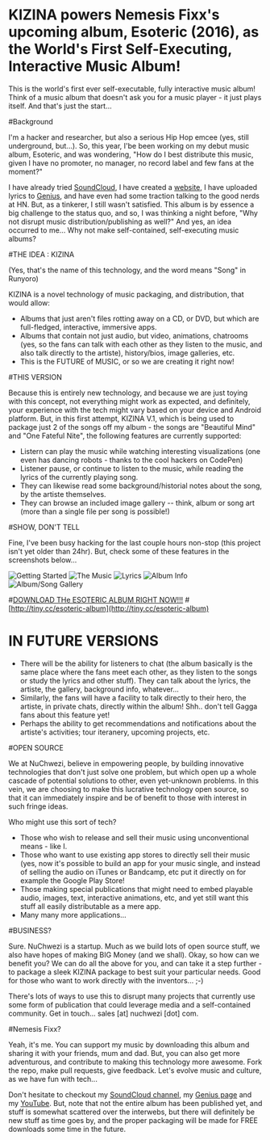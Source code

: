 # KIZINA powers Nemesis Fixx's upcoming album, Esoteric (2016), as the World's First Self-Executing, Interactive Music Album!

This is the world's first ever self-executable, fully interactive music album! Think of a music album that doesn't ask you for a music player - it just plays itself. And that's just the start...


#Background

I'm a hacker and researcher, but also a serious Hip Hop emcee (yes, still underground, but...). So, this year, I'be been working on my debut music album, Esoteric, and was wondering, "How do I best distribute this music, given I have no promoter, no manager, no record label and few fans at the moment?" 

I have already tried [SoundCloud](https://soundcloud.com/nemesis-fixx/sets/esoteric-underground-hip-hop), I have created a [website](https://nemesisfixx.com), I have uploaded lyrics to [Genius](https://genius.com/artists/Nemesis-fixx), and have even had some traction talking to the good nerds at HN. But, as a tinkerer, I still wasn't satisfied. This album is by essence a big challenge to the status quo, and so, I was thinking a night before, "Why not disrupt music distribution/publishing as well?" And yes, an idea occurred to me... Why not make self-contained, self-executing music albums? 

#THE IDEA : KIZINA 

(Yes, that's the name of this technology, and the word means "Song" in Runyoro)

KIZINA is a novel technology of music packaging, and distribution, that would allow:

- Albums that just aren't files rotting away on a CD, or DVD, but which are full-fledged, interactive, immersive apps.
- Albums that contain not just audio, but video, animations, chatrooms (yes, so the fans can talk with each other as they listen to the music, and also talk directly to the artiste), history/bios, image galleries, etc.
- This is the FUTURE of MUSIC, or so we are creating it right now!


#THIS VERSION

Because this is entirely new technology, and because we are just toying with this concept, not everything might work as expected, and definitely, your experience with the tech might vary based on your device and Android platform. But, in this first attempt, KIZINA V.1, which is being used to package just 2 of the songs off my album - the songs are "Beautiful Mind" and "One Fateful Nite", the following features are currently supported:

- Listern can play the music while watching interesting visualizations (one even has dancing robots - thanks to the cool hackers on CodePen)
- Listener pause, or continue to listen to the music, while reading the lyrics of the currently playing song.
- They can likewise read some background/historial notes about the song, by the artiste themselves.
- They can browse an included image gallery -- think, album or song art (more than a single file per song is possible!)

#SHOW, DON'T TELL

Fine, I've been busy hacking for the last couple hours non-stop (this project isn't yet older than 24hr). But, check some of these features in the screenshots below...

![Getting Started](/SHOWCASE/starting.png?raw=true "Starting... Panda wants to dance")
![The Music](/SHOWCASE/visualizations.png?raw=true "Listen to audio with in-built visuals")
![Lyrics](/SHOWCASE/lyrics.png?raw=true "Read the lyrics as you listen")
![Album Info](/SHOWCASE/info.png?raw=true "Check some album info/history")
![Album/Song Gallery](/SHOWCASE/galleries.png?raw=true "View images for each song")

#[DOWNLOAD THe ESOTERIC ALBUM RIGHT NOW!!!](https://github.com/NuChwezi/KIZINA/raw/master/BINARIES/Nemesis_Fixx-Esoteric_The-Album_Version1.apk "Android APK")
#[http://tiny.cc/esoteric-album](http://tiny.cc/esoteric-album)

# IN FUTURE VERSIONS

- There will be the ability for listeners to chat (the album basically is the same place where the fans meet each other, as they listen to the songs or study the lyrics and other stuff). They can talk about the lyrics, the artiste, the gallery, background info, whatever...
- Similarly, the fans will have a facility to talk directly to their hero, the artiste, in private chats, directly within the album! Shh.. don't tell Gagga fans about this feature yet!
- Perhaps the ability to get recommendations and notifications about the artiste's activities; tour iteranery, upcoming projects, etc.


#OPEN SOURCE

We at NuChwezi, believe in empowering people, by building innovative technologies that don't just solve one problem, but which open up a whole cascade of potential solutions to other, even yet-unknown problems. In this vein, we are choosing to make this lucrative technology open source, so that it can immediately inspire and be of benefit to those with interest in such fringe ideas. 

Who might use this sort of tech?
- Those who wish to release and sell their music using unconventional means - like I.
- Those who want to use existing app stores to directly sell their music (yes, now it's possible to build an app for your music single, and instead of selling the audio on iTunes or Bandcamp, etc put it directly on for example the Google Play Store! 
- Those making special publications that might need to embed playable audio, images, text, interactive animations, etc, and yet still want this stuff all easily distributable as a mere app.
- Many many more applications...

#BUSINESS?

Sure. NuChwezi is a startup. Much as we build lots of open source stuff, we also have hopes of making BIG Money (and we shall). Okay, so how can we benefit you? We can do all the above for you, and can take it a step further - to package a sleek KIZINA package to best suit your particular needs. Good for those who want to work directly with the inventors... ;-)

There's lots of ways to use this to disrupt many projects that currently use some form of publication that could leverage media and a self-contained community. Get in touch... sales [at] nuchwezi [dot] com.

#Nemesis Fixx?

Yeah, it's me. You can support my music by downloading this album and sharing it with your friends, mum and dad. But, you can also get more adventurous, and contribute to making this technology more awesome. Fork the repo, make pull requests, give feedback. Let's evolve music and culture, as we have fun with tech...

Don't hesitate to checkout my [SoundCloud channel](https://soundcloud.com/nemesis-fixx), my [Genius page](https://genius.com/artists/Nemesis-fixx) and my [YouTube](https://www.youtube.com/playlist?list=PL9nqA7nxEPgsYKroybzbdLOSaOZYuJ3Zp). But, note that not the entire album has been published yet, and stuff is somewhat scattered over the interwebs, but there will definitely be new stuff as time goes by, and the proper packaging will be made for FREE downloads some time in the future.
